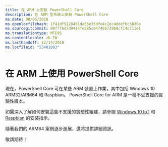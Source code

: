 ```yaml
---
title: 在 ARM 上安裝 PowerShell Core
description: 在 ARM 型系統上安裝 PowerShell Core
ms.date: 08/06/2018
ms.openlocfilehash: 1f41df9120461da55e35dfe4c2ec4ddefbc5b36e
ms.sourcegitcommit: 00ff76d7d9414fe585c04740b739b9cf14d711e1
ms.translationtype: MTE95
ms.contentlocale: zh-TW
ms.lasthandoff: 12/14/2018
ms.locfileid: "53401083"
---
```

# <a name="powershell-core-on-arm"></a>在 ARM 上使用 PowerShell Core

現在，PowerShell Core 可在某些 ARM 裝置上作業，其中包括 Windows 10 ARM32/ARM64 和 Raspbian。
PowerShell Core for ARM 是一種不受支援的實驗性版本。

如需深入了解如何安裝這些不支援的實驗性組建，請參閱 [Windows 10 IoT](installing-powershell-core-on-windows.md#deploying-on-windows-iot) 和 [Raspbian](installing-powershell-core-on-linux.md#raspbian) 的安裝指示。

隨著我們的 ARM64 案例逐步進展，還將提供詳細資訊。

敬請期待！
